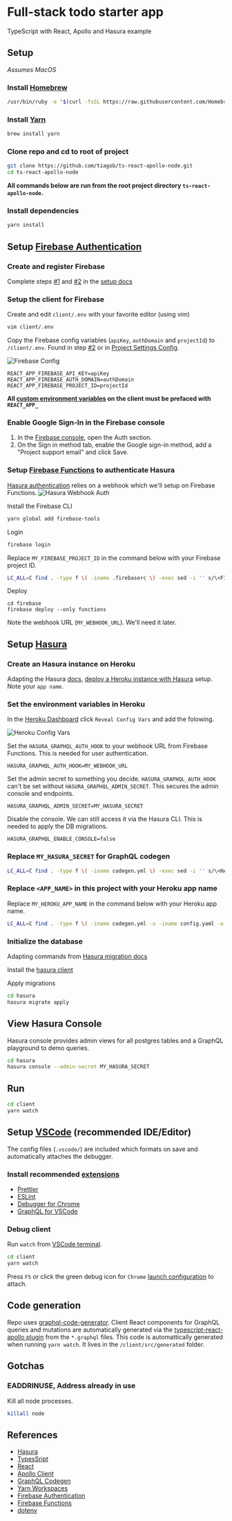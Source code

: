 # Full-stack todo starter app

TypeScript with React, Apollo and Hasura example

## Setup

_Assumes MacOS_

### Install [Homebrew](https://brew.sh/)

```bash
/usr/bin/ruby -e "$(curl -fsSL https://raw.githubusercontent.com/Homebrew/install/master/install)"
```

### Install [Yarn](https://yarnpkg.com/)

```bash
brew install yarn
```

### Clone repo and cd to root of project

```bash
git clone https://github.com/tiagob/ts-react-apollo-node.git
cd ts-react-apollo-node
```

**All commands below are run from the root project directory `ts-react-apollo-node`.**

### Install dependencies

```bash
yarn install
```

## Setup [Firebase Authentication](https://firebase.google.com/docs/auth)

### Create and register Firebase

Complete steps [#1](https://firebase.google.com/docs/web/setup#create-project) and [#2](https://firebase.google.com/docs/web/setup#register-app) in the [setup docs](https://firebase.google.com/docs/web/setup)

### Setup the client for Firebase

Create and edit `client/.env` with your favorite editor (using vim)

```bash
vim client/.env
```

Copy the Firebase config variables (`apiKey`, `authDomain` and `projectId`) to `/client/.env`. Found in step [#2](https://firebase.google.com/docs/web/setup#register-app) or in [Project Settings Config](https://support.google.com/firebase/answer/7015592).

![Firebase Config](https://raw.githubusercontent.com/tiagob/ts-react-apollo-node/hasura-firebase-auth/assets/firebaseConfig.png)

```
REACT_APP_FIREBASE_API_KEY=apiKey
REACT_APP_FIREBASE_AUTH_DOMAIN=authDomain
REACT_APP_FIREBASE_PROJECT_ID=projectId
```

**All [custom environment variables](https://facebook.github.io/create-react-app/docs/adding-custom-environment-variables) on the client must be prefaced with `REACT_APP_`**

### Enable Google Sign-In in the Firebase console

1. In the [Firebase console](https://console.firebase.google.com/), open the Auth section.
1. On the Sign in method tab, enable the Google sign-in method, add a "Project support email" and click Save.

### Setup [Firebase Functions](https://firebase.google.com/docs/functions) to authenticate Hasura

[Hasura authentication](https://docs.hasura.io/1.0/graphql/manual/auth/authentication/webhook.html) relies on a webhook which we'll setup on Firebase Functions.
![Hasura Webhook Auth](https://raw.githubusercontent.com/tiagob/ts-react-apollo-node/hasura-firebase-auth/assets/hasuraWebhookAuth.png)

Install the Firebase CLI

```bash
yarn global add firebase-tools
```

Login

```bash
firebase login
```

Replace `MY_FIREBASE_PROJECT_ID` in the command below with your Firebase project ID.

```bash
LC_ALL=C find . -type f \( -iname .firebaserc \) -exec sed -i '' s/\<FIREBASE_PROJECT_ID\>/MY_FIREBASE_PROJECT_ID/ {} +
```

Deploy

```
cd firebase
firebase deploy --only functions
```

Note the webhook URL (`MY_WEBHOOK_URL`). We'll need it later.

## Setup [Hasura](https://hasura.io/)

### Create an Hasura instance on Heroku

Adapting the Hasura [docs](https://docs.hasura.io/1.0/graphql/manual/getting-started/heroku-simple.html), [deploy a Heroku instance with Hasura](https://heroku.com/deploy?template=https://github.com/hasura/graphql-engine-heroku) setup. Note your `app name`.

### Set the environment variables in Heroku

In the [Heroku Dashboard](https://devcenter.heroku.com/articles/config-vars#using-the-heroku-dashboard) click `Reveal Config Vars` and add the folowing.

![Heroku Config Vars](https://raw.githubusercontent.com/tiagob/ts-react-apollo-node/hasura-firebase-auth/assets/herokuConfigVars.png)

Set the `HASURA_GRAPHQL_AUTH_HOOK` to your webhook URL from Firebase Functions. This is needed for user authentication.

```
HASURA_GRAPHQL_AUTH_HOOK=MY_WEBHOOK_URL
```

Set the admin secret to something you decide. `HASURA_GRAPHQL_AUTH_HOOK` can't be set without `HASURA_GRAPHQL_ADMIN_SECRET`. This secures the admin console and endpoints.

```
HASURA_GRAPHQL_ADMIN_SECRET=MY_HASURA_SECRET
```

Disable the console. We can still access it via the Hasura CLI. This is needed to apply the DB migrations.

```
HASURA_GRAPHQL_ENABLE_CONSOLE=false
```

### Replace `MY_HASURA_SECRET` for GraphQL codegen

```bash
LC_ALL=C find . -type f \( -iname codegen.yml \) -exec sed -i '' s/\<HASURA_SECRET\>/MY_HASURA_SECRET/ {} +
```

### Replace `<APP_NAME>` in this project with your Heroku app name

Replace `MY_HEROKU_APP_NAME` in the command below with your Heroku app name.

```bash
LC_ALL=C find . -type f \( -iname codegen.yml -o -iname config.yaml -o -iname apolloClient.tsx \) -exec sed -i '' s/\<HEROKU_APP_NAME\>/MY_HEROKU_APP_NAME/ {} +
```

### Initialize the database

Adapting commands from [Hasura migration docs](https://docs.hasura.io/1.0/graphql/manual/migrations/new-database.html)

Install the [hasura client](https://docs.hasura.io/1.0/graphql/manual/hasura-cli/install-hasura-cli.html#install-hasura-cli)

Apply migrations

```bash
cd hasura
hasura migrate apply
```

## View Hasura Console

Hasura console provides admin views for all postgres tables and a GraphQL playground to demo queries.

```bash
cd hasura
hasura console --admin-secret MY_HASURA_SECRET
```

## Run

```bash
cd client
yarn watch
```

## Setup [VSCode](https://code.visualstudio.com/) (recommended IDE/Editor)

The config files (`.vscode/`) are included which formats on save and automatically attaches the debugger.

### Install recommended [extensions](https://code.visualstudio.com/docs/editor/extension-gallery)

- [Prettier](https://marketplace.visualstudio.com/items?itemName=esbenp.prettier-vscode)
- [ESLint](https://marketplace.visualstudio.com/items?itemName=dbaeumer.vscode-eslint)
- [Debugger for Chrome](https://marketplace.visualstudio.com/items?itemName=msjsdiag.debugger-for-chrome)
- [GraphQL for VSCode](https://marketplace.visualstudio.com/items?itemName=kumar-harsh.graphql-for-vscode)

### Debug client

Run `watch` from [VSCode terminal](https://code.visualstudio.com/docs/editor/integrated-terminal).

```bash
cd client
yarn watch
```

Press `F5` or click the green debug icon for `Chrome` [launch configuration](https://code.visualstudio.com/docs/editor/debugging#_launch-configurations) to attach.

## Code generation

Repo uses [graphql-code-generator](https://graphql-code-generator.com/). Client React components for GraphQL queries and mutations are automatically generated via the [typescript-react-apollo plugin](https://graphql-code-generator.com/docs/plugins/typescript-react-apollo#usage) from the `*.graphql` files. This code is automattically generated when running `yarn watch`. It lives in the `/client/src/generated` folder.

## Gotchas

### EADDRINUSE, Address already in use

Kill all node processes.

```bash
killall node
```

## References

- [Hasura](https://hasura.io/)
- [TypesSript](https://www.typescriptlang.org/)
- [React](https://reactjs.org/)
- [Apollo Client](https://www.apollographql.com/docs/react/)
- [GraphQL Codegen](https://graphql-code-generator.com/docs/getting-started/)
- [Yarn Workspaces](https://yarnpkg.com/lang/en/docs/workspaces/)
- [Firebase Authentication](https://firebase.google.com/docs/auth)
- [Firebase Functions](https://firebase.google.com/docs/functions)
- [dotenv](https://github.com/motdotla/dotenv)
